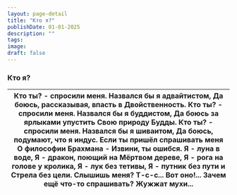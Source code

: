 ```yaml
---
layout: page-detail
title: "Кто я?"
publishDate: 01-01-2025
description: ""
tags:
image:
draft: false
---
```


### Кто я?

| Кто ты? - спросили меня.  Назвался бы я адвайтистом, Да боюсь, рассказывая, впасть в  Двойственность.  Кто ты? - спросили меня.  Назвался бы я буддистом, Да боюсь за ярлыками упустить  Свою природу Будды.  Кто ты? - спросили меня.  Назвался бы я шиваитом, Да боюсь, подумают, что я индус.  Если ты пришёл спрашивать меня  О философии Брахмана -  Извини, ты ошибся.  Я - луна в воде,  Я - дракон, поющий на  Мёртвом дереве,  Я - рога на голове у кролика,  Я - лук без тетивы,  Я - путник без пути и  Стрела без цели.  Слышишь меня?  Т-с-с... Вот оно!... Зачем ещё что-то спрашивать?  Жужжат мухи... |
| --------------------------------------------------------------------------------------------------------------------------------------------------------------------------------------------------------------------------------------------------------------------------------------------------------------------------------------------------------------------------------------------------------------------------------------------------------------------------------------------------------------------------------------------------------------------------------------------------------------------- |
  
  
